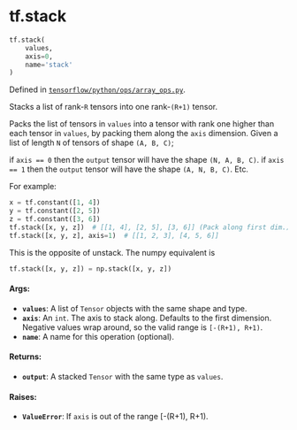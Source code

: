 <div itemscope itemtype="http://developers.google.com/ReferenceObject">
<meta itemprop="name" content="tf.stack" />
<meta itemprop="path" content="Stable" />
</div>

# tf.stack

``` python
tf.stack(
    values,
    axis=0,
    name='stack'
)
```



Defined in [`tensorflow/python/ops/array_ops.py`](/code/stable/tensorflow/python/ops/array_ops.py).

Stacks a list of rank-`R` tensors into one rank-`(R+1)` tensor.

Packs the list of tensors in `values` into a tensor with rank one higher than
each tensor in `values`, by packing them along the `axis` dimension.
Given a list of length `N` of tensors of shape `(A, B, C)`;

if `axis == 0` then the `output` tensor will have the shape `(N, A, B, C)`.
if `axis == 1` then the `output` tensor will have the shape `(A, N, B, C)`.
Etc.

For example:

```python
x = tf.constant([1, 4])
y = tf.constant([2, 5])
z = tf.constant([3, 6])
tf.stack([x, y, z])  # [[1, 4], [2, 5], [3, 6]] (Pack along first dim.)
tf.stack([x, y, z], axis=1)  # [[1, 2, 3], [4, 5, 6]]
```

This is the opposite of unstack.  The numpy equivalent is

```python
tf.stack([x, y, z]) = np.stack([x, y, z])
```

#### Args:

* <b>`values`</b>: A list of `Tensor` objects with the same shape and type.
* <b>`axis`</b>: An `int`. The axis to stack along. Defaults to the first dimension.
    Negative values wrap around, so the valid range is `[-(R+1), R+1)`.
* <b>`name`</b>: A name for this operation (optional).


#### Returns:

* <b>`output`</b>: A stacked `Tensor` with the same type as `values`.


#### Raises:

* <b>`ValueError`</b>: If `axis` is out of the range [-(R+1), R+1).